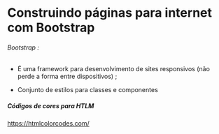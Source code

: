 # Construindo páginas para internet com Bootstrap

###### Bootstrap :

- É uma framework para desenvolvimento de sites responsivos (não perde a forma entre dispositivos) ; 

- Conjunto de estilos para classes e componentes

##### Códigos de cores para HTLM

https://htmlcolorcodes.com/

